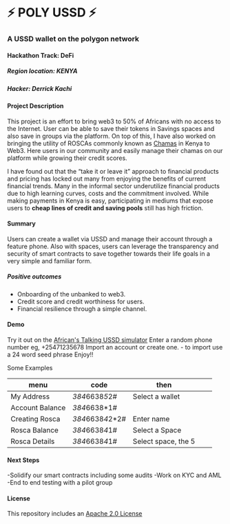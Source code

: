 # ⚡ POLY USSD ⚡

### A USSD wallet on the polygon network

#### Hackathon Track: DeFi

##### Region location: KENYA

##### Hacker: Derrick Kachi

#### Project Description

This project is an effort to bring web3 to 50% of Africans with no access to the Internet. User can be able to save their tokens in Savings spaces and also save in groups via the platform.
On top of this, I have also worked on bringing the utility of ROSCAs commonly known as [Chamas](<https://en.wikipedia.org/wiki/Chama_(investment)>) in Kenya to Web3. Here users in our community and easily manage their chamas on our platform while growing their credit scores.

I have found out that the “take it or leave it” approach to financial products and pricing has locked out many from enjoying the benefits of current financial trends. Many in the informal sector underutilize financial products due to high learning curves, costs and the commitment involved. While making payments in Kenya is easy, participating in mediums that expose users to **cheap lines of credit and saving pools** still has high friction.

#### Summary

Users can create a wallet via USSD and manage their account through a feature phone. Also with spaces, users can leverage the transparency and security of smart contracts to save together towards their life goals in a very simple and familiar form.

##### Positive outcomes

- Onboarding of the unbanked to web3.
- Credit score and credit worthiness for users.
- Financial resilience through a simple channel.

#### Demo

Try it out on the [African's Talking USSD simulator](https://simulator.africastalking.com:1517/)
Enter a random phone number eg, +25471235678
Import an account or create one. - to import use a 24 word seed phrase
Enjoy!!

Some Examples

| menu            | code              | then                |     |     |
| --------------- | ----------------- | ------------------- | --- | --- |
| My Address      | *384*6638*5*2#    | Select a wallet     |     |     |
| Account Balance | *384*6638\*1#     |                     |     |     |
| Creating Rosca  | *384*6638*4*2\*2# | Enter name          |     |     |
| Rosca Balance   | *384*6638*4*1#    | Select a Space      |     |     |
| Rosca Details   | *384*6638*4*1#    | Select space, the 5 |     |     |

#### Next Steps

-Solidify our smart contracts including some audits
-Work on KYC and AML
-End to end testing with a pilot group

#### License

This repository includes an [Apache 2.0 License](https://choosealicense.com/licenses/apache-2.0/)
